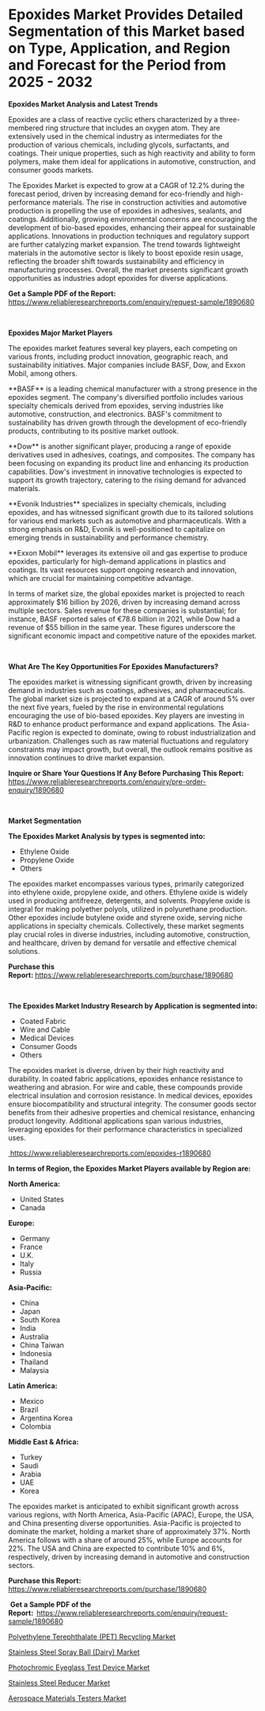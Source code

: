 <p><h1>Epoxides Market Provides Detailed Segmentation of this Market based on Type, Application, and Region and Forecast for the Period from 2025 - 2032</h1></p><p><strong>Epoxides Market Analysis and Latest Trends</strong></p>
<p><p>Epoxides are a class of reactive cyclic ethers characterized by a three-membered ring structure that includes an oxygen atom. They are extensively used in the chemical industry as intermediates for the production of various chemicals, including glycols, surfactants, and coatings. Their unique properties, such as high reactivity and ability to form polymers, make them ideal for applications in automotive, construction, and consumer goods markets.</p><p>The Epoxides Market is expected to grow at a CAGR of 12.2% during the forecast period, driven by increasing demand for eco-friendly and high-performance materials. The rise in construction activities and automotive production is propelling the use of epoxides in adhesives, sealants, and coatings. Additionally, growing environmental concerns are encouraging the development of bio-based epoxides, enhancing their appeal for sustainable applications. Innovations in production techniques and regulatory support are further catalyzing market expansion. The trend towards lightweight materials in the automotive sector is likely to boost epoxide resin usage, reflecting the broader shift towards sustainability and efficiency in manufacturing processes. Overall, the market presents significant growth opportunities as industries adopt epoxides for diverse applications.</p></p>
<p><strong>Get a Sample PDF of the Report:&nbsp;</strong> <a href="https://www.reliableresearchreports.com/enquiry/request-sample/1890680?utm_campaign=2128&utm_medium=2&utm_source=Github&utm_content=ia&utm_term=31012025&utm_id=epoxides">https://www.reliableresearchreports.com/enquiry/request-sample/1890680</a></p>
<p>&nbsp;</p>
<p><strong>Epoxides Major Market Players</strong></p>
<p><p>The epoxides market features several key players, each competing on various fronts, including product innovation, geographic reach, and sustainability initiatives. Major companies include BASF, Dow, and Exxon Mobil, among others.</p><p>**BASF** is a leading chemical manufacturer with a strong presence in the epoxides segment. The company's diversified portfolio includes various specialty chemicals derived from epoxides, serving industries like automotive, construction, and electronics. BASF's commitment to sustainability has driven growth through the development of eco-friendly products, contributing to its positive market outlook.</p><p>**Dow** is another significant player, producing a range of epoxide derivatives used in adhesives, coatings, and composites. The company has been focusing on expanding its product line and enhancing its production capabilities. Dow's investment in innovative technologies is expected to support its growth trajectory, catering to the rising demand for advanced materials.</p><p>**Evonik Industries** specializes in specialty chemicals, including epoxides, and has witnessed significant growth due to its tailored solutions for various end markets such as automotive and pharmaceuticals. With a strong emphasis on R&D, Evonik is well-positioned to capitalize on emerging trends in sustainability and performance chemistry.</p><p>**Exxon Mobil** leverages its extensive oil and gas expertise to produce epoxides, particularly for high-demand applications in plastics and coatings. Its vast resources support ongoing research and innovation, which are crucial for maintaining competitive advantage.</p><p>In terms of market size, the global epoxides market is projected to reach approximately $16 billion by 2026, driven by increasing demand across multiple sectors. Sales revenue for these companies is substantial; for instance, BASF reported sales of €78.6 billion in 2021, while Dow had a revenue of $55 billion in the same year. These figures underscore the significant economic impact and competitive nature of the epoxides market.</p></p>
<p>&nbsp;</p>
<p><strong>What Are The Key Opportunities For Epoxides Manufacturers?</strong></p>
<p><p>The epoxides market is witnessing significant growth, driven by increasing demand in industries such as coatings, adhesives, and pharmaceuticals. The global market size is projected to expand at a CAGR of around 5% over the next five years, fueled by the rise in environmental regulations encouraging the use of bio-based epoxides. Key players are investing in R&D to enhance product performance and expand applications. The Asia-Pacific region is expected to dominate, owing to robust industrialization and urbanization. Challenges such as raw material fluctuations and regulatory constraints may impact growth, but overall, the outlook remains positive as innovation continues to drive market expansion.</p></p>
<p><strong>Inquire or Share Your Questions If Any Before Purchasing This Report:</strong> <a href="https://www.reliableresearchreports.com/enquiry/pre-order-enquiry/1890680?utm_campaign=2128&utm_medium=2&utm_source=Github&utm_content=ia&utm_term=31012025&utm_id=epoxides">https://www.reliableresearchreports.com/enquiry/pre-order-enquiry/1890680</a></p>
<p>&nbsp;</p>
<p><strong>Market Segmentation</strong></p>
<p><strong>The Epoxides Market Analysis by types is segmented into:</strong></p>
<p><ul><li>Ethylene Oxide</li><li>Propylene Oxide</li><li>Others</li></ul></p>
<p><p>The epoxides market encompasses various types, primarily categorized into ethylene oxide, propylene oxide, and others. Ethylene oxide is widely used in producing antifreeze, detergents, and solvents. Propylene oxide is integral for making polyether polyols, utilized in polyurethane production. Other epoxides include butylene oxide and styrene oxide, serving niche applications in specialty chemicals. Collectively, these market segments play crucial roles in diverse industries, including automotive, construction, and healthcare, driven by demand for versatile and effective chemical solutions.</p></p>
<p><strong>Purchase this Report:&nbsp;</strong><a href="https://www.reliableresearchreports.com/purchase/1890680?utm_campaign=2128&utm_medium=2&utm_source=Github&utm_content=ia&utm_term=31012025&utm_id=epoxides">https://www.reliableresearchreports.com/purchase/1890680</a></p>
<p>&nbsp;</p>
<p><strong>The Epoxides Market Industry Research by Application is segmented into:</strong></p>
<p><ul><li>Coated Fabric</li><li>Wire and Cable</li><li>Medical Devices</li><li>Consumer Goods</li><li>Others</li></ul></p>
<p><p>The epoxides market is diverse, driven by their high reactivity and durability. In coated fabric applications, epoxides enhance resistance to weathering and abrasion. For wire and cable, these compounds provide electrical insulation and corrosion resistance. In medical devices, epoxides ensure biocompatibility and structural integrity. The consumer goods sector benefits from their adhesive properties and chemical resistance, enhancing product longevity. Additional applications span various industries, leveraging epoxides for their performance characteristics in specialized uses.</p></p>
<p><a href="https://www.reliableresearchreports.com/epoxides-r1890680?utm_campaign=2128&utm_medium=2&utm_source=Github&utm_content=ia&utm_term=31012025&utm_id=epoxides">&nbsp;https://www.reliableresearchreports.com/epoxides-r1890680</a></p>
<p><strong>In terms of Region, the Epoxides Market Players available by Region are:</strong></p>
<p>
    <p> <strong> North America: </strong>
        <ul>
            <li>United States</li>
            <li>Canada</li>
        </ul>
        </p> 
    <p> <strong> Europe: </strong>
        <ul>
            <li>Germany</li>
            <li>France</li>
            <li>U.K.</li>
            <li>Italy</li>
            <li>Russia</li>
        </ul>
        </p> 
    <p> <strong> Asia-Pacific: </strong>
        <ul>
            <li>China</li>
            <li>Japan</li>
            <li>South Korea</li>
            <li>India</li>
            <li>Australia</li>
            <li>China Taiwan</li>
            <li>Indonesia</li>
            <li>Thailand</li>
            <li>Malaysia</li>
        </ul>
        </p> 
    <p> <strong> Latin America: </strong>
        <ul>
            <li>Mexico</li>
            <li>Brazil</li>
            <li>Argentina Korea</li>
            <li>Colombia</li>
        </ul>
        </p> 
    <p> <strong> Middle East & Africa: </strong>
        <ul>
            <li>Turkey</li>
            <li>Saudi</li>
            <li>Arabia</li>
            <li>UAE</li>
            <li>Korea</li>
        </ul>
    </p>
    </p>
<p><p>The epoxides market is anticipated to exhibit significant growth across various regions, with North America, Asia-Pacific (APAC), Europe, the USA, and China presenting diverse opportunities. Asia-Pacific is projected to dominate the market, holding a market share of approximately 37%. North America follows with a share of around 25%, while Europe accounts for 22%. The USA and China are expected to contribute 10% and 6%, respectively, driven by increasing demand in automotive and construction sectors.</p></p>
<p><strong>Purchase this Report: </strong><a href="https://www.reliableresearchreports.com/purchase/1890680?utm_campaign=2128&utm_medium=2&utm_source=Github&utm_content=ia&utm_term=31012025&utm_id=epoxides">https://www.reliableresearchreports.com/purchase/1890680</a></p>
<p>&nbsp;<strong>Get a Sample PDF of the Report:&nbsp;&nbsp;</strong><a href="https://www.reliableresearchreports.com/enquiry/request-sample/1890680?utm_campaign=2128&utm_medium=2&utm_source=Github&utm_content=ia&utm_term=31012025&utm_id=epoxides">https://www.reliableresearchreports.com/enquiry/request-sample/1890680</a></p>
<p><strong></strong></p>
<p><p><a href="https://www.linkedin.com/pulse/essential-overview-polyethylene-terephthalate-pet-recycling-a4rnf?utm_campaign=2128&utm_medium=2&utm_source=Github&utm_content=ia&utm_term=31012025&utm_id=epoxides">Polyethylene Terephthalate (PET) Recycling Market</a></p><p><a href="https://www.linkedin.com/pulse/projected-cagr-84-report-stainless-steel-spray-ball-dairy-bmkaf?utm_campaign=2128&utm_medium=2&utm_source=Github&utm_content=ia&utm_term=31012025&utm_id=epoxides">Stainless Steel Spray Ball (Dairy) Market</a></p><p><a href="https://www.linkedin.com/pulse/comprehensive-study-photochromic-eyeglass-test-device-market-c66jf?utm_campaign=2128&utm_medium=2&utm_source=Github&utm_content=ia&utm_term=31012025&utm_id=epoxides">Photochromic Eyeglass Test Device Market</a></p><p><a href="https://www.linkedin.com/pulse/examination-market-segmentation-stainless-steel-reducer-bl5nc?utm_campaign=2128&utm_medium=2&utm_source=Github&utm_content=ia&utm_term=31012025&utm_id=epoxides">Stainless Steel Reducer Market</a></p><p><a href="https://www.linkedin.com/pulse/precise-revenue-projections-aerospace-materials-testers-zdj3e?utm_campaign=2128&utm_medium=2&utm_source=Github&utm_content=ia&utm_term=31012025&utm_id=epoxides">Aerospace Materials Testers Market</a></p></p>